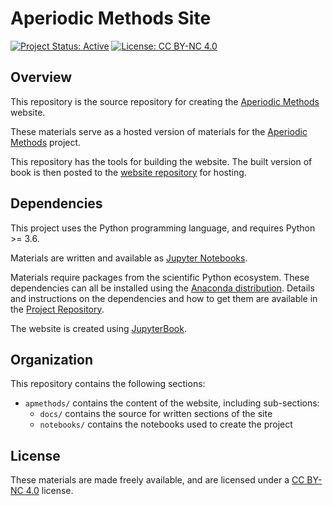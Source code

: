 # Aperiodic Methods Site

[![Project Status: Active](https://www.repostatus.org/badges/latest/active.svg)](https://www.repostatus.org/#active)
[![License: CC BY-NC 4.0](https://img.shields.io/badge/License-CC%20BY--NC%204.0-lightgrey.svg)](https://creativecommons.org/licenses/by-nc/4.0/)

## Overview

This repository is the source repository for creating the
[Aperiodic Methods](https://aperiodicmethods.github.io/)
website.

These materials serve as a hosted version of materials for the
[Aperiodic Methods](https://github.com/voytekresearch/AperiodicMethods)
project.

This repository has the tools for building the website.
The built version of book is then posted to the
[website repository](https://github.com/AperiodicMethods/aperiodicmethods.github.io)
for hosting.

## Dependencies

This project uses the Python programming language, and requires Python >= 3.6.

Materials are written and available as [Jupyter Notebooks](https://jupyter.org/).

Materials require packages from the scientific Python ecosystem.
These dependencies can all be installed using the
[Anaconda distribution](https://www.anaconda.com/products/individual).
Details and instructions on the dependencies and how to get them are available in the
[Project Repository](https://github.com/voytekresearch/oscillationmethods).

The website is created using [JupyterBook](https://github.com/executablebooks/jupyter-book).

## Organization

This repository contains the following sections:

- `apmethods/` contains the content of the website, including sub-sections:
    - `docs/` contains the source for written sections of the site
    - `notebooks/` contains the notebooks used to create the project

## License

These materials are made freely available, and are licensed under a [CC BY-NC 4.0](https://creativecommons.org/licenses/by-nc/4.0/) license.
